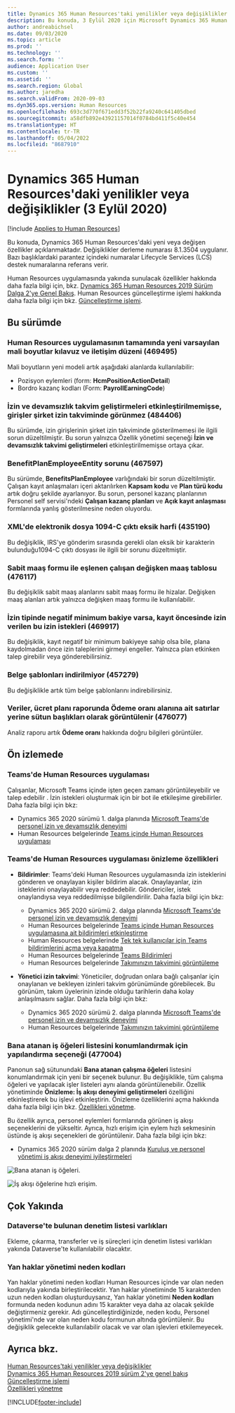```yaml
---
title: Dynamics 365 Human Resources'taki yenilikler veya değişiklikler (03 Eylül 2020)
description: Bu konuda, 3 Eylül 2020 için Microsoft Dynamics 365 Human Resources'taki yeni veya değişen özellikler açıklanmaktadır.
author: andreabichsel
ms.date: 09/03/2020
ms.topic: article
ms.prod: ''
ms.technology: ''
ms.search.form: ''
audience: Application User
ms.custom: ''
ms.assetid: ''
ms.search.region: Global
ms.author: jaredha
ms.search.validFrom: 2020-09-03
ms.dyn365.ops.version: Human Resources
ms.openlocfilehash: 693c3d770f671edd3f52b22fa9240c641405dbed
ms.sourcegitcommit: a58dfb892e43921157014f0784bd411f5c40e454
ms.translationtype: HT
ms.contentlocale: tr-TR
ms.lasthandoff: 05/04/2022
ms.locfileid: "8687910"
---
```

# <a name="whats-new-or-changed-in-dynamics-365-human-resources-september-3-2020"></a>Dynamics 365 Human Resources'daki yenilikler veya değişiklikler (3 Eylül 2020)

[!include [Applies to Human Resources](../includes/applies-to-hr.md)]



Bu konuda, Dynamics 365 Human Resources'daki yeni veya değişen özellikler açıklanmaktadır. Değişiklikler derleme numarası 8.1.3504 uygulanır. Bazı başlıklardaki parantez içindeki numaralar  Lifecycle Services (LCS) destek numaralarına referans verir.

Human Resources uygulamasında yakında sunulacak özellikler hakkında daha fazla bilgi için, bkz. [Dynamics 365 Human Resources 2019 Sürüm Dalga 2'ye Genel Bakış](/dynamics365-release-plan/2019wave2/dynamics365-human-resources/). Human Resources güncelleştirme işlemi hakkında daha fazla bilgi için bkz. [Güncelleştirme işlemi](hr-admin-setup-update-process.md).

## <a name="in-this-release"></a>Bu sürümde

### <a name="new-default-financial-dimensions-grid-and-dialog-pattern-throughout-human-resources-469495"></a>Human Resources uygulamasının tamamında yeni varsayılan mali boyutlar kılavuz ve iletişim düzeni (469495)

Mali boyutların yeni modeli artık aşağıdaki alanlarda kullanılabilir:

- Pozisyon eylemleri (form: **HcmPositionActionDetail**)
- Bordro kazanç kodları (Form: **PayrollEarningCode**)

### <a name="entries-dont-appear-in-company-leave-calendar-if-leave-and-absence-calendar-enhancements-arent-enabled-484406"></a>İzin ve devamsızlık takvim geliştirmeleri etkinleştirilmemişse, girişler şirket izin takviminde görünmez (484406)

Bu sürümde, izin girişlerinin şirket izin takviminde gösterilmemesi ile ilgili sorun düzeltilmiştir. Bu sorun yalnızca Özellik yönetimi seçeneği **İzin ve devamsızlık takvimi geliştirmeleri** etkinleştirilmemişse ortaya çıkar.

### <a name="benefitplanemployeeentity-issue-467597"></a>BenefitPlanEmployeeEntity sorunu (467597)

Bu sürümde, **BenefitsPlanEmployee** varlığındaki bir sorun düzeltilmiştir. Çalışan kayıt anlaşmaları içeri aktarılırken **Kapsam kodu** ve **Plan türü kodu** artık doğru şekilde ayarlanıyor. Bu sorun, personel kazanç planlarının Personel self servisi'ndeki **Çalışan kazanç planları** ve **Açık kayıt anlaşması** formlarında yanlış gösterilmesine neden oluyordu.

### <a name="electronic-file-1094-c-output-missing-letter-in-xml-435190"></a>XML'de elektronik dosya 1094-C çıktı eksik harfi (435190)

Bu değişiklik, IRS'ye gönderim sırasında gerekli olan eksik bir karakterin bulunduğu1094-C çıktı dosyası ile ilgili bir sorunu düzeltmiştir.

### <a name="employee-variable-compensation-table-mapped-to-fixed-compensation-form-476117"></a>Sabit maaş formu ile eşlenen çalışan değişken maaş tablosu (476117)

Bu değişiklik sabit maaş alanlarını sabit maaş formu ile hizalar. Değişken maaş alanları artık yalnızca değişken maaş formu ile kullanılabilir.

### <a name="leave-requests-allowed-before-enrollment-if-that-leave-type-has-a-negative-minimum-balance-469917"></a>İzin tipinde negatif minimum bakiye varsa, kayıt öncesinde izin verilen bu izin istekleri (469917)

Bu değişiklik, kayıt negatif bir minimum bakiyeye sahip olsa bile, plana kaydolmadan önce izin taleplerini girmeyi engeller. Yalnızca plan etkinken talep girebilir veya gönderebilirsiniz.

### <a name="document-templates-dont-download-457279"></a>Belge şablonları indirilmiyor (457279)

Bu değişiklikle artık tüm belge şablonlarını indirebilirsiniz. 

### <a name="data-displays-as-column-headers-instead-of-rows-for-the-pay-rate-field-in-the-compensation-plan-report-476077"></a>Veriler, ücret planı raporunda Ödeme oranı alanına ait satırlar yerine sütun başlıkları olarak görüntülenir (476077)

Analiz raporu artık **Ödeme oranı** hakkında doğru bilgileri görüntüler.

## <a name="in-preview"></a>Ön izlemede

### <a name="human-resources-application-in-teams"></a>Teams'de Human Resources uygulaması

Çalışanlar, Microsoft Teams içinde işten geçen zamanı görüntüleyebilir ve talep edebilir . İzin istekleri oluşturmak için bir bot ile etkileşime girebilirler. Daha fazla bilgi için bkz:

- Dynamics 365 2020 sürümü 1. dalga planında [Microsoft Teams'de personel izin ve devamsızlık deneyimi](/dynamics365-release-plan/2020wave1/dynamics365-human-resources/employee-leave-absence-experience-teams)
- Human Resources belgelerinde [Teams içinde Human Resources uygulaması](./hr-admin-teams-leave-app.md)

### <a name="human-resources-app-in-teams-preview-features"></a>Teams'de Human Resources uygulaması önizleme özellikleri
 
-  **Bildirimler**: Teams'deki Human Resources uygulamasında izin isteklerini gönderen ve onaylayan kişiler bildirim alacak. Onaylayanlar, izin isteklerini onaylayabilir veya reddedebilir. Göndericiler, istek onaylandıysa veya reddedilmişse bilgilendirilir. Daha fazla bilgi için bkz:
   - Dynamics 365 2020 sürümü 2. dalga planında [Microsoft Teams'de personel izin ve devamsızlık deneyimi](/dynamics365-release-plan/2020wave2/human-resources/dynamics365-human-resources/employee-leave-absence-experience-teams)
   - Human Resources belgelerinde [Teams içinde Human Resources uygulamasına ait bildirimleri etkinleştirme](./hr-admin-teams-leave-app.md#enable-notifications-for-the-human-resources-app-in-teams)
   - Human Resources belgelerinde [Tek tek kullanıcılar için Teams bildirimlerini açma veya kapatma](./hr-admin-teams-leave-app.md#turn-teams-notifications-on-or-off-for-individual-users)
   - Human Resources belgelerinde [Teams Bildirimleri](./hr-teams-leave-app.md#respond-to-teams-notifications)
   - Human Resources belgelerinde [Takımınızın takvimini görüntüleme](./hr-teams-leave-app.md#view-your-teams-leave-calendar)
 
- **Yönetici izin takvimi**: Yöneticiler, doğrudan onlara bağlı çalışanlar için onaylanan ve bekleyen izinleri takvim görünümünde görebilecek. Bu görünüm, takım üyelerinin izinde olduğu tarihlerin daha kolay anlaşılmasını sağlar. Daha fazla bilgi için bkz:
   - Dynamics 365 2020 sürümü 2. dalga planında [Microsoft Teams'de personel izin ve devamsızlık deneyimi](/dynamics365-release-plan/2020wave2/human-resources/dynamics365-human-resources/employee-leave-absence-experience-teams)
   - Human Resources belgelerinde [Takımınızın takvimini görüntüleme](./hr-teams-leave-app.md#view-your-teams-leave-calendar)

### <a name="configuration-option-to-position-work-items-assigned-to-me-list-477004"></a>Bana atanan iş öğeleri listesini konumlandırmak için yapılandırma seçeneği (477004)

Panonun sağ sütunundaki **Bana atanan çalışma öğeleri** listesini konumlandırmak için yeni bir seçenek bulunur. Bu değişiklikle, tüm çalışma öğeleri ve yapılacak işler listeleri aynı alanda görüntülenebilir. Özellik yönetiminde **Önizleme: İş akışı deneyimi geliştirmeleri** özelliğini etkinleştirerek bu işlevi etkinleştirin. Önizleme özelliklerini açma hakkında daha fazla bilgi için bkz. [Özellikleri yönetme](hr-admin-manage-features.md).

Bu özellik ayrıca, personel eylemleri formlarında görünen iş akışı seçeneklerini de yükseltir. Ayrıca, hızlı erişim için eylem hızlı sekmesinin üstünde iş akışı seçenekleri de görüntülenir. Daha fazla bilgi için bkz: 

- Dynamics 365 2020 sürüm dalga 2 planında [Kuruluş ve personel yönetimi iş akışı deneyimi iyileştirmeleri](/dynamics365-release-plan/2020wave2/human-resources/dynamics365-human-resources/organization-personnel-management-workflow-experience-enhancements)

![Bana atanan iş öğeleri.](./media/hr-workflow-work-items-assigned-to-me.png)

![İş akışı öğelerine hızlı erişim.](./media/hr-workflow-quick-access.png)

## <a name="coming-soon"></a>Çok Yakında

### <a name="checklist-entities-included-in-dataverse"></a>Dataverse'te bulunan denetim listesi varlıkları

Ekleme, çıkarma, transferler ve iş süreçleri için denetim listesi varlıkları yakında Dataverse'te kullanılabilir olacaktır.

### <a name="benefits-management-reason-codes"></a>Yan haklar yönetimi neden kodları

Yan haklar yönetimi neden kodları Human Resources içinde var olan neden kodlarıyla yakında birleştirilecektir. Yan haklar yönetiminde 15 karakterden uzun neden kodları oluşturduysanız, Yan haklar yönetimi **Neden kodları** formunda neden kodunun adını 15 karakter veya daha az olacak şekilde değiştirmeniz gerekir. Adı güncelleştirdiğinizde, neden kodu, Personel yönetimi'nde var olan neden kodu formunun altında görüntülenir. Bu değişiklik gelecekte kullanılabilir olacak ve var olan işlevleri etkilemeyecek.

## <a name="see-also"></a>Ayrıca bkz.

[Human Resources'taki yenilikler veya değişiklikler](hr-admin-whats-new.md)</br>
[Dynamics 365 Human Resources 2019 sürüm 2'ye genel bakış](/dynamics365-release-plan/2019wave2/dynamics365-human-resources/)</br>
[Güncelleştirme işlemi](hr-admin-setup-update-process.md)</br>
[Özellikleri yönetme](hr-admin-manage-features.md)


[!INCLUDE[footer-include](../includes/footer-banner.md)]
